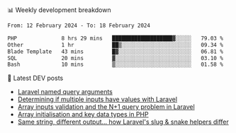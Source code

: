 📊 Weekly development breakdown
<!--START_SECTION:waka-->

```txt
From: 12 February 2024 - To: 18 February 2024

PHP              8 hrs 29 mins   ███████████████████▓░░░░░   79.03 %
Other            1 hr            ██▒░░░░░░░░░░░░░░░░░░░░░░   09.34 %
Blade Template   43 mins         █▓░░░░░░░░░░░░░░░░░░░░░░░   06.81 %
SQL              20 mins         ▓░░░░░░░░░░░░░░░░░░░░░░░░   03.10 %
Bash             10 mins         ▒░░░░░░░░░░░░░░░░░░░░░░░░   01.58 %
```

<!--END_SECTION:waka-->

📕 Latest DEV posts
<!-- BLOG-POST-LIST:START -->
- [Laravel named query arguments](https://dev.to/michaelvickersuk/laravel-named-query-arguments-28kd)
- [Determining if multiple inputs have values with Laravel](https://dev.to/michaelvickersuk/determining-if-multiple-inputs-have-values-with-laravel-km6)
- [Array inputs validation and the N+1 query problem in Laravel](https://dev.to/michaelvickersuk/array-inputs-validation-and-the-n1-query-problem-in-laravel-2agb)
- [Array initialisation and key data types in PHP](https://dev.to/michaelvickersuk/array-initialisation-and-key-data-types-in-php-1e5b)
- [Same string, different output... how Laravel&#39;s slug &amp; snake helpers differ](https://dev.to/michaelvickersuk/same-string-different-output-how-laravels-slug-snake-helpers-differ-1ccj)
<!-- BLOG-POST-LIST:END -->
